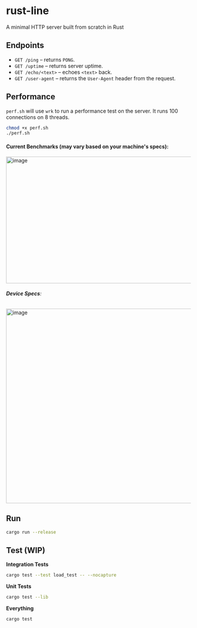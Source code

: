 # rust-line

A minimal HTTP server built from scratch in Rust

## Endpoints
- `GET /ping` – returns `PONG`.
- `GET /uptime` – returns server uptime.
- `GET /echo/<text>` – echoes `<text>` back.
- `GET /user-agent` – returns the `User-Agent` header from the request.

## Performance
`perf.sh` will use `wrk` to run a performance test on the server. It runs 100 connections on 8 threads.
```bash
chmod +x perf.sh
./perf.sh
```
#### Current Benchmarks (may vary based on your machine's specs):
<img width="514" height="346" alt="image" src="https://github.com/user-attachments/assets/a8f3567e-0b1b-4cf6-abc1-c24aba776dad" />

###### **Device Specs**: 
<img width="625" height="531" alt="image" src="https://github.com/user-attachments/assets/c44c6a65-9c34-406b-b37d-25faa3e5a338" />

## Run

```bash
cargo run --release
````

## Test (WIP)

**Integration Tests**
```bash
cargo test --test load_test -- --nocapture
```
**Unit Tests**
```bash
cargo test --lib
```

**Everything**
```bash
cargo test
```
